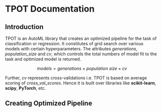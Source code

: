 # TPOT Documentation
## Introduction
TPOT is an AutoML library that creates an optimized pipeline for the task of  classification or regression. It constitutes of grid search over various models with certain hyperparameters. The attributes *generations*, *population_size* and *cv*, which controls the total numbers of model fit to the task and optimized model is returned.

$$
models = generations \times population \ size \times cv
$$

Further, *cv* represents cross-validations i.e. TPOT is based on average scoring of *cross_val_scores*. Hence it is built over libraries like **scikit-learn**, **scipy**, **PyTorch**, etc.

## Creating Optimized Pipeline
